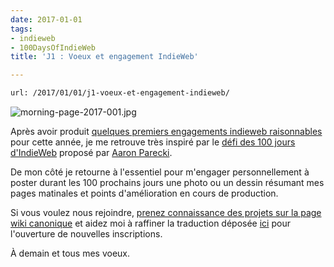 ```yaml
---
date: 2017-01-01
tags:
- indieweb
- 100DaysOfIndieWeb
title: 'J1 : Voeux et engagement IndieWeb'

---
```

```bash
url: /2017/01/01/j1-voeux-et-engagement-indieweb/
```

![morning-page-2017-001.jpg](/images/morning-page-2017-001.jpg)
 
Après avoir produit [quelques premiers engagements indieweb raisonnables](https://indieweb.org/2017-01-01-commitments#Christophe_Ducamp) pour cette année, je me retrouve très inspiré par le [défi des 100 jours d'IndieWeb](https://aaronparecki.com/tag/100daysofindieweb) proposé par <span class="h-card">[Aaron Parecki](https://aaronparecki.com/tag/100daysofindieweb)</span>. 

De mon côté je retourne à l'essentiel pour m'engager personnellement à poster durant les 100 prochains jours une photo ou un dessin résumant mes pages matinales et points d'amélioration en cours de production. 

Si vous voulez nous rejoindre, [prenez connaissance des projets sur la page wiki canonique](https://indieweb.org/100DaysOfIndieWeb) et aidez moi à raffiner la traduction déposée [ici](https://indieweb.org/100DaysOfIndieWeb-fr) pour l'ouverture de nouvelles inscriptions.

À demain et tous mes voeux.